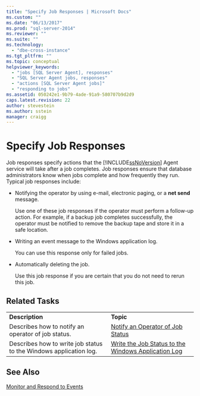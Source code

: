 ```yaml
---
title: "Specify Job Responses | Microsoft Docs"
ms.custom: ""
ms.date: "06/13/2017"
ms.prod: "sql-server-2014"
ms.reviewer: ""
ms.suite: ""
ms.technology: 
  - "dbe-cross-instance"
ms.tgt_pltfrm: ""
ms.topic: conceptual
helpviewer_keywords: 
  - "jobs [SQL Server Agent], responses"
  - "SQL Server Agent jobs, responses"
  - "actions [SQL Server Agent jobs]"
  - "responding to jobs"
ms.assetid: 050242e1-9b79-4ade-91a9-580707b9d2d9
caps.latest.revision: 22
author: stevestein
ms.author: sstein
manager: craigg
---
```

# Specify Job Responses
  Job responses specify actions that the [!INCLUDE[ssNoVersion](../../includes/ssnoversion-md.md)] Agent service will take after a job completes. Job responses ensure that database administrators know when jobs complete and how frequently they run. Typical job responses include:  
  
-   Notifying the operator by using e-mail, electronic paging, or a **net send** message.  
  
     Use one of these job responses if the operator must perform a follow-up action. For example, if a backup job completes successfully, the operator must be notified to remove the backup tape and store it in a safe location.  
  
-   Writing an event message to the Windows application log.  
  
     You can use this response only for failed jobs.  
  
-   Automatically deleting the job.  
  
     Use this job response if you are certain that you do not need to rerun this job.  
  
## Related Tasks  
  
|||  
|-|-|  
|**Description**|**Topic**|  
|Describes how to notify an operator of job status.|[Notify an Operator of Job Status](notify-an-operator-of-job-status.md)|  
|Describes how to write job status to the Windows application log.|[Write the Job Status to the Windows Application Log](../../reporting-services/report-server/windows-application-log.md)|  
  
## See Also  
 [Monitor and Respond to Events](monitor-and-respond-to-events.md)  
  
  
